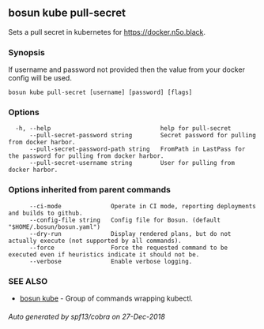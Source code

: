 ## bosun kube pull-secret

Sets a pull secret in kubernetes for https://docker.n5o.black.

### Synopsis

If username and password not provided then the value from your docker config will be used.

```
bosun kube pull-secret [username] [password] [flags]
```

### Options

```
  -h, --help                               help for pull-secret
      --pull-secret-password string        Secret password for pulling from docker harbor.
      --pull-secret-password-path string   FromPath in LastPass for the password for pulling from docker harbor.
      --pull-secret-username string        User for pulling from docker harbor.
```

### Options inherited from parent commands

```
      --ci-mode              Operate in CI mode, reporting deployments and builds to github.
      --config-file string   Config file for Bosun. (default "$HOME/.bosun/bosun.yaml")
      --dry-run              Display rendered plans, but do not actually execute (not supported by all commands).
      --force                Force the requested command to be executed even if heuristics indicate it should not be.
      --verbose              Enable verbose logging.
```

### SEE ALSO

* [bosun kube](bosun_kube.md)	 - Group of commands wrapping kubectl.

###### Auto generated by spf13/cobra on 27-Dec-2018
